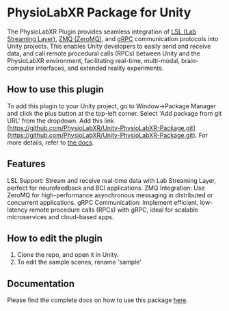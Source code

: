 # PhysioLabXR Package for Unity
The PhysioLabXR Plugin provides seamless integration of [LSL (Lab Streaming Layer)](https://labstreaminglayer.readthedocs.io/info/intro.html), 
[ZMQ (ZeroMQ)](https://zeromq.org/), and [gRPC](https://grpc.io/) communication 
protocols into Unity projects. This enables Unity developers to easily send and receive data, and call remote procedural calls (RPCs)
between Unity and the PhysioLabXR environment, facilitating real-time, multi-modal, brain-computer interfaces, and extended reality experiments.

## How to use this plugin
To add this plugin to your Unity project, go to Window->Package Manager and click the plus button at the top-left corner. Select 'Add package from git URL' from the dropdown. Add this link [https://github.com/PhysioLabXR/Unity-PhysioLabXR-Package.git](https://github.com/PhysioLabXR/Unity-PhysioLabXR-Package.git).
For more details, refer to [the docs](https://physiolabxrdocs.readthedocs.io/en/latest/LSLZMQUnityPackage.html).

## Features
LSL Support: Stream and receive real-time data with Lab Streaming Layer, perfect for neurofeedback and BCI applications.
ZMQ Integration: Use ZeroMQ for high-performance asynchronous messaging in distributed or concurrent applications.
gRPC Communication: Implement efficient, low-latency remote procedure calls (RPCs) with gRPC, ideal for scalable microservices and cloud-based apps.

## How to edit the plugin
1. Clone the repo, and open it in Unity.
2. To edit the sample scenes, rename 'sample'

## Documentation
Please find the complete docs on how to use this package [here](https://physiolabxrdocs.readthedocs.io/en/latest/LSLZMQUnityPackage.html).
